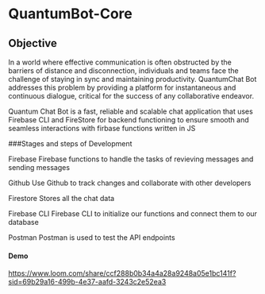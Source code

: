 # QuantumBot-Core 

## Objective 

In a world where effective communication is often obstructed by the barriers of distance and disconnection, individuals and teams face 
the challenge of staying in sync and maintaining productivity. QuantumChat Bot addresses this problem by providing a platform for instantaneous 
and continuous dialogue, critical for the success of any collaborative endeavor.

Quantum Chat Bot is a fast, reliable and scalable chat application that uses Firebase CLI and FireStore for backend functioning to ensure
smooth and seamless interactions with firbase functions written in JS

###Stages and steps of Development 

Firebase
Firebase functions to handle the tasks of revieving messages and sending messages

Github
Use Github to track changes and collaborate with other developers

Firestore
Stores all the chat data

Firebase CLI
Firebase CLI to initialize our functions and connect them to our database

Postman
Postman is used to test the API endpoints


#### Demo 
https://www.loom.com/share/ccf288b0b34a4a28a9248a05e1bc141f?sid=69b29a16-499b-4e37-aafd-3243c2e52ea3
